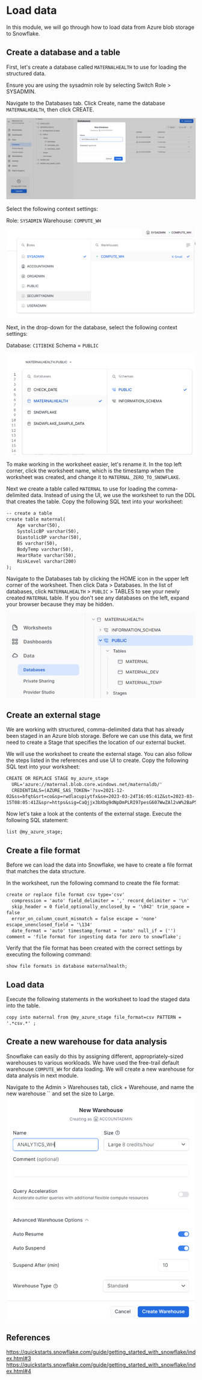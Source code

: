 # Load data 
In this module, we will go through how to load data from Azure blob storage to Snowflake.

## Create a database and a table
First, let's create a database called ```MATERNALHEALTH``` to use for loading the structured data.

Ensure you are using the sysadmin role by selecting Switch Role > SYSADMIN.

Navigate to the Databases tab. Click Create, name the database ```MATERNALHEALTH```, then click CREATE.

![create database](image/1.1.png)

Select the following context settings:

Role: ```SYSADMIN``` Warehouse: ```COMPUTE_WH```

![create database](image/1.2.png)

Next, in the drop-down for the database, select the following context settings:

Database: ```CITIBIKE``` Schema = ```PUBLIC```

![create database](image/1.3.png)

To make working in the worksheet easier, let's rename it. In the top left corner, click the worksheet name, which is the timestamp when the worksheet was created, and change it to ```MATERNAL_ZERO_TO_SNOWFLAKE```.

Next we create a table called ```MATERNAL``` to use for loading the comma-delimited data. Instead of using the UI, we use the worksheet to run the DDL that creates the table. Copy the following SQL text into your worksheet:

```
-- create a table
create table maternal(
    Age varchar(50),
    SystolicBP varchar(50),
    DiastolicBP varchar(50),
    BS varchar(50),
    BodyTemp varchar(50),
    HeartRate varchar(50),
    RiskLevel varchar(200)
);
```

Navigate to the Databases tab by clicking the HOME icon in the upper left corner of the worksheet. Then click Data > Databases. In the list of databases, click ```MATERNALHEALTH``` > ```PUBLIC``` > TABLES to see your newly created ```MATERNAL``` table. If you don't see any databases on the left, expand your browser because they may be hidden.

![create database](image/1.4.png)

## Create an external stage
We are working with structured, comma-delimited data that has already been staged in an Azure blob storage. Before we can use this data, we first need to create a Stage that specifies the location of our external bucket.

We will use the worksheet to create the external stage. You can also follow the steps listed in the references and use UI to create. Copy the following SQL text into your worksheet:
```
CREATE OR REPLACE STAGE my_azure_stage
  URL='azure://maternal.blob.core.windows.net/maternaldb/'
  CREDENTIALS=(AZURE_SAS_TOKEN='?sv=2021-12-02&ss=bfqt&srt=co&sp=rwdlacupiytfx&se=2023-03-24T16:05:41Z&st=2023-03-15T08:05:41Z&spr=https&sig=CaQjjx3bXbg9dNpDmPLRI97pesG607WwZAl2vW%2BaP5Q%3D');
```

Now let's take a look at the contents of the external stage. Execute the following SQL statement:
```
list @my_azure_stage;
```

## Create a file format
Before we can load the data into Snowflake, we have to create a file format that matches the data structure.

In the worksheet, run the following command to create the file format:
```
create or replace file format csv type='csv'
  compression = 'auto' field_delimiter = ',' record_delimiter = '\n'
  skip_header = 0 field_optionally_enclosed_by = '\042' trim_space = false
  error_on_column_count_mismatch = false escape = 'none' escape_unenclosed_field = '\134'
  date_format = 'auto' timestamp_format = 'auto' null_if = ('') comment = 'file format for ingesting data for zero to snowflake';
```

Verify that the file format has been created with the correct settings by executing the following command:
```
show file formats in database maternalhealth;
```

## Load data
Execute the following statements in the worksheet to load the staged data into the table.
```
copy into maternal from @my_azure_stage file_format=csv PATTERN = '.*csv.*' ;
```

## Create a new warehouse for data analysis
Snowflake can easily do this by assigning different, appropriately-sized warehouses to various workloads. We have used the free-trail default warehouse ```COMPUTE_WH``` for data loading. We will create a new warehouse for data analysis in next module.

Navigate to the Admin > Warehouses tab, click + Warehouse, and name the new warehouse `` and set the size to Large.
![create database](image/1.5.png)

## References
https://quickstarts.snowflake.com/guide/getting_started_with_snowflake/index.html#3
https://quickstarts.snowflake.com/guide/getting_started_with_snowflake/index.html#4
